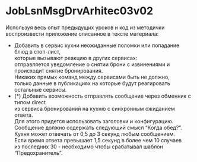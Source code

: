 # JobLsnMsgDrvArhitec03v02

Используя весь опыт предыдущих уроков и код из методички   
воспроизвести приложение описанное в тексте материала:  
* Добавить в сервис кухни неожиданные поломки или попадание блюд в стоп-лист,   
которые вызывают реакцию в других сервисах:   
отправляется уведомление о снятии брони с извинениями и происходит снятие бронирования.  
Никаких прямых команд между сервисами быть не должно,  
только данные в публикациях на которые будут реагировать остальные сервисы.
* (*) Добавить возможность отправлять сообщение через обменник с типом direct  
из сервиса бронирований на кухню с синхронным ожиданием ответа.  
Для этого придется использовать заголовки и конфигурацию.  
Сообщение должно содержать следующий смысл “Когда обед?”.  
Кухня может отвечать от 0,5 до 3 секунд любым сообщением.  
Если время ответа превышает 1,5 секунд в более чем 10 случаев  
из последних 30 - необходимо чтобы срабатывал шаблон “Предохранитель”.
